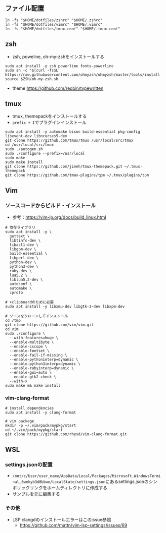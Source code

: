 ## ファイル配置
```
ln -fs "$HOME/dotfiles/zshrc" "$HOME/.zshrc"
ln -fs "$HOME/dotfiles/vimrc" "$HOME/.vimrc"
ln -fs "$HOME/dotfiles/tmux.conf" "$HOME/.tmux.conf"
```


## zsh
- zsh, poweline, oh-my-zshをインストールする

```
sudo apt install -y zsh powerline fonts-powerline
sudo sh -c "$(curl -fsSL https://raw.githubusercontent.com/ohmyzsh/ohmyzsh/master/tools/install.sh)"
source $ZSH/oh-my-zsh.sh
```

- theme
https://github.com/reobin/typewritten



## tmux
- tmux, themepackをインストールする
- `prefix + I`でプラグインインストール

```
sudo apt install -y automake bison build-essential pkg-config libevent-dev libncurses5-dev
git clone https://github.com/tmux/tmux /usr/local/src/tmux
cd /usr/local/src/tmux
sudo ./autogen.sh
sudo ./configure --prefix=/usr/local
sudo make
sudo make install
git clone https://github.com/jimeh/tmux-themepack.git ~/.tmux-themepack
git clone https://github.com/tmux-plugins/tpm ~/.tmux/plugins/tpm
```


## Vim
### ソースコードからビルド・インストール
- 参考：https://vim-jp.org/docs/build_linux.html

```
# 依存ライブラリ
sudo apt install -y \
  gettext \
  libtinfo-dev \
  libacl1-dev \
  libgpm-dev \
  build-essential \
  libperl-dev \
  python-dev \
  python3-dev \
  ruby-dev \
  lua5.2 \
  liblua5.2-dev \
  autoconf \
  automake \
  cproto

# +clipboardのために必要
sudo apt install -y libxmu-dev libgtk-3-dev libxpm-dev

# ソースをクローンしてインストール
cd /tmp
git clone https://github.com/vim/vim.git
cd vim
sudo ./configure \
  --with-features=huge \
  --enable-multibyte \
  --enable-cscope \
  --enable-fontset \
  --enable-fail-if-missing \
  --enable-pythoninterp=dynamic \
  --enable-python3interp=dynamic \
  --enable-rubyinterp=dynamic \
  --enable-gui=auto \
  --enable-gtk2-check \
  --with-x
sudo make && make install
```

### vim-clang-format
```
# install dependencies
sudo apt install -y clang-format

# vim packege
mkdir -p ~/.vim/pack/mypkg/start
cd ~/.vim/pack/mypkg/start
git clone https://github.com/rhysd/vim-clang-format.git
```



## WSL
### settings.jsonの配置
- `/mnt/c/User/user_name/AppData/Local/Packages/Microsoft.WindowsTerminal_8wekyb3d8bbwe/LocalState/settings.json`にあるsettings.jsonのシンボリックリンクをホームディレクトリに作成する
- サンプルを元に編集する


### その他
- LSP clangdのインストールエラーはこのissue参照
  - https://github.com/mattn/vim-lsp-settings/issues/69

